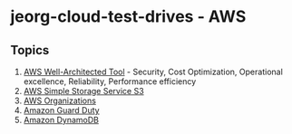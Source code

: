 # jeorg-cloud-test-drives - AWS

## Topics

1. [AWS Well-Architected Tool](https://aws.amazon.com/well-architected-tool/?whats-new-cards.sort-by=item.additionalFields.postDateTime&whats-new-cards.sort-order=desc) - Security, Cost Optimization, Operational excellence, Reliability, Performance efficiency
2. [AWS Simple Storage Service S3]()
3. [AWS Organizations]()
4. [Amazon Guard Duty]()
5. [Amazon DynamoDB]()
